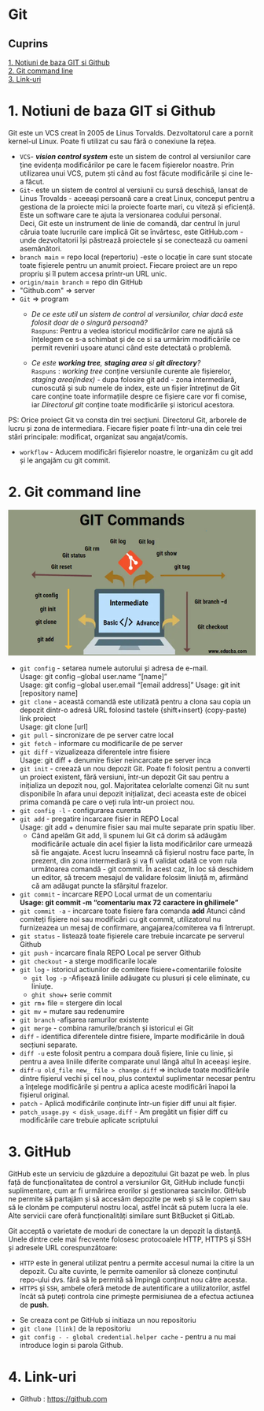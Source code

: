 # **Git** 

## Cuprins
[1. Notiuni de baza GIT si Github](#1-notiuni-de-baza-git-si-github)\
[2. Git command line](#2-git-command-line)\
[3. Link-uri](#3-link-uri)

# 1. Notiuni de baza GIT si Github
Git este un VCS creat în 2005 de Linus Torvalds. Dezvoltatorul care a pornit kernel-ul Linux. Poate fi utilizat cu sau fără o conexiune la rețea.

* `VCS`- __*vision control system*__ este un sistem de control al versiunilor care ține evidența modificărilor pe care le facem fișierelor noastre. Prin utilizarea unui VCS, putem ști când au fost făcute modificările și cine le-a făcut.
* `Git`- este un sistem de control al versiunii cu sursă deschisă, lansat de Linus Trovalds - aceeași persoană care a creat Linux, conceput pentru a gestiona de la proiecte mici la proiecte foarte mari, cu viteză și eficiență. Este un software care te ajuta la versionarea codului personal.\
Deci, Git este un instrument de linie de comandă, dar centrul în jurul căruia toate lucrurile care implică Git se învârtesc, este GitHub.com - unde dezvoltatorii își păstrează proiectele și se conectează cu oameni asemănători.
* `branch main` = repo local (repertoriu) -este o locație în care sunt stocate toate fișierele pentru un anumit proiect. Fiecare proiect are un repo propriu și îl putem accesa printr-un URL unic.
* `origin/main branch` = repo din GitHub
* "Github.com" => server
* `Git` => program
    * _De ce este util un sistem de control al versiunilor, chiar dacă este folosit doar de o singură persoană?_\
`Raspuns`: Pentru a vedea istoricul modificărilor care ne ajută să înțelegem ce s-a schimbat și de ce si sa urmărim modificările ce permit reveniri ușoare atunci când este detectată o problemă.

    * _Ce este ***working tree***, **staging area** si ***git directory***?_\
`Raspuns` : _working tree_ conține versiunile curente ale fișierelor, _staging area(index)_ - dupa folosire git add - zona intermediară, cunoscută și sub numele de index, este un fișier întreținut de Git care conține toate informațiile despre ce fișiere care vor fi comise, iar _Directorul git_ conține toate modificările și istoricul acestora. 

PS: Orice proiect Git va consta din trei secțiuni. Directorul Git, arborele de lucru și zona de intermediara. Fiecare fișier poate fi într-una din cele trei stări principale: modificat, organizat sau angajat/comis.
* `workflow` - Aducem modificări fișierelor noastre, le organizăm cu git add și le angajăm cu git commit.

# 2. Git command line
![schema](git-commands.png)
* `git config` - setarea numele autorului și adresa de e-mail.\
Usage: git config –global user.name “[name]”  
Usage: git config –global user.email “[email address]”
Usage: git init [repository name]
* `git clone` - această comandă este utilizată pentru a clona sau copia un depozit dintr-o adresă URL folosind tastele {shift+insert} (copy-paste) link proiect\
Usage: git clone [url]
* `git pull` - sincronizare de pe server catre local
* `git fetch` - informare cu modificarile de pe server  
* `git diff` - vizualizeaza diferentele intre fisiere\
Usage: git diff + denumire fisier neincarcate pe server inca
* `git init` - creează un nou depozit Git. Poate fi folosit pentru a converti un proiect existent, fără versiuni, într-un depozit Git sau pentru a inițializa un depozit nou, gol. Majoritatea celorlalte comenzi Git nu sunt disponibile în afara unui depozit inițializat, deci aceasta este de obicei prima comandă pe care o veți rula într-un proiect nou.
* `git config -l` - configurarea curenta
* `git add` - pregatire incarcare fisier in REPO Local\
Usage: git add + denumire fisier sau mai multe separate prin spatiu liber.
    * Când apelăm Git add, îi spunem lui Git că dorim să adăugăm modificările actuale din acel fișier la lista modificărilor care urmează să fie angajate. Acest lucru înseamnă că fișierul nostru face parte, în prezent, din zona intermediară și va fi validat odată ce vom rula următoarea comandă - git commit. În acest caz, în loc să deschidem un editor, să trecem mesajul de validare folosim liniuță m, afirmând că am adăugat puncte la sfârșitul frazelor.
* `git commit` - incarcare REPO Local urmat de un comentariu\
**Usage: git commit -m “comentariu max 72 caractere in ghilimele”**
* `git commit -a` - incarcare toate fisiere fara comanda **add**
Atunci când comiteți fișiere noi sau modificări cu git commit, utilizatorul nu furnizeazea un mesaj de confirmare, angajarea/comiterea va fi întrerupt.
* `git status` - listează toate fișierele care trebuie incarcate pe serverul Github
* `git push` - incarcare finala REPO Local pe server Github
* `git checkout` - a sterge modificarile locale
* `git log` - istoricul actiunilor de comitere fisiere+comentariile folosite
    * `git log -p` -Afișează liniile adăugate cu plusuri și cele eliminate, cu liniuțe.
    * `ghit show`+ serie commit 
* `git rm`+ file = stergere din local 
* `git mv` = mutare sau redenumire 
* `git branch` -afișarea ramurilor existente
* `git merge` - combina ramurile/branch și istoricul ei Git
* `diff` - identifica diferentele dintre fisiere, împarte modificările în două secțiuni separate.
* `diff -u` este folosit pentru a compara două fișiere, linie cu linie, și pentru a avea liniile diferite comparate unul lângă altul în aceeași ieșire.
* `diff-u old_file new_ file > change.diff` => include toate modificările dintre fișierul vechi și cel nou, plus contextul suplimentar necesar pentru a înțelege modificările și pentru a aplica aceste modificări înapoi la fișierul original.
* `patch` - Aplică modificările conținute într-un fișier diff unui alt fișier.
* `patch_usage.py < disk_usage.diff` - Am pregătit un fișier diff cu modificările care trebuie aplicate scriptului
  
  
# 3. GitHub
GitHub este un serviciu de găzduire a depozitului Git bazat pe web. În plus față de funcționalitatea de control a versiunilor Git, GitHub include funcții suplimentare, cum ar fi urmărirea erorilor și gestionarea sarcinilor. GitHub ne permite să partajăm și să accesăm depozite pe web și să le copiem sau să le clonăm pe computerul nostru local, astfel încât să putem lucra la ele. Alte servicii care oferă funcționalități similare sunt BitBucket și GitLab.

Git acceptă o varietate de moduri de conectare la un depozit la distanță. Unele dintre cele mai frecvente folosesc protocoalele HTTP, HTTPS și SSH și adresele URL corespunzătoare: 
- `HTTP` este în general utilizat pentru a permite accesul numai la citire la un depozit. Cu alte cuvinte, le permite oamenilor să cloneze conținutul repo-ului dvs. fără să le permită să împingă conținut nou către acesta. 
- `HTTPS` și `SSH`, ambele oferă metode de autentificare a utilizatorilor, astfel încât să puteți controla cine primește permisiunea de a efectua actiunea de **push**.

* Se creaza cont pe GitHub si initiaza un nou repositoriu
* `git clone [link]` de la repositoriu
* `git config - - global credential.helper cache` - pentru a nu mai introduce login si parola Github.


# 4. Link-uri
* Github : https://github.com
  
